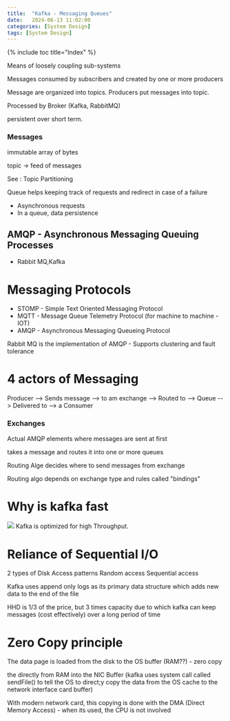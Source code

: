 ```yaml
---
title:  "Kafka - Messaging Queues"
date:   2024-06-13 11:02:00
categories: [System Design]
tags: [System Design]
---
```

{% include toc title="Index" %}

Means of loosely coupling sub-systems

Messages consumed by subscribers and created by one or more producers

Message are organized into topics. Producers put messages into topic.

Processed by Broker (Kafka, RabbitMQ)

persistent over short term.

### Messages
immutable array of bytes

topic -> feed of messages

See : Topic Partitioning

Queue helps keeping track of requests and redirect in case of a failure

- Asynchronous requests
- In a queue, data persistence

## AMQP - Asynchronous Messaging Queuing Processes
- Rabbit MQ,Kafka

# Messaging Protocols

- STOMP - Simple Text Oriented Messaging Protocol
- MQTT - Message Queue Telemetry Protocol (for machine to machine - IOT)
- AMQP - Asynchronous Messaging Queueing Protocol 

Rabbit MQ is the implementation of AMQP - Supports clustering and fault tolerance

# 4 actors of Messaging 

Producer --> Sends message --> to am exchange --> Routed to --> Queue --> Delivered to --> a Consumer

### Exchanges 
Actual AMQP elements where messages are sent at first

takes a message and routes it into one or more queues

Routing Alge decides where to send messages from exchange

Routing algo depends on exchange type and rules called "bindings"


# Why is kafka fast
![](https://www.youtube.com/watch?v=UNUz1-msbOM)
Kafka is optimized for high Throughput. 

# Reliance of Sequential I/O

2 types of Disk Access patterns
Random access
Sequential access

Kafka uses append only logs as its primary data structure which adds new data to the end of the file

HHD is 1/3 of the price, but 3 times capacity due to which kafka can keep messages (cost effectively) over a long period of time

# Zero Copy principle


The data page is loaded from the disk to the OS buffer (RAM??) - zero copy

the directly from RAM into the NIC Buffer (kafka uses system call called sendFile() 
to tell the OS to direct;y copy the data from the OS cache to the network interface card buffer)

With modern network card, this copying is done with the DMA (Direct Memory Access) - when its used, the CPU is not involved
